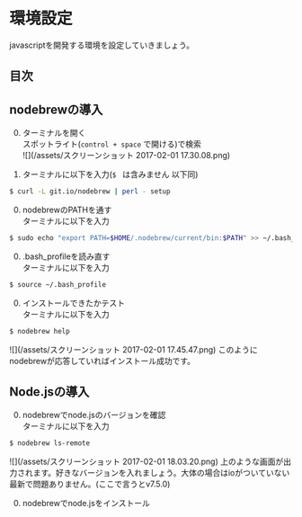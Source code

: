 # 環境設定
javascriptを開発する環境を設定していきましょう。

## 目次
<!-- toc -->

## nodebrewの導入
0. ターミナルを開く  
スポットライト(`control + space` で開ける)で検索<br />
![](/assets/スクリーンショット 2017-02-01 17.30.08.png)

0. ターミナルに以下を入力(`$ ` は含みません 以下同)<br />
```bash
$ curl -L git.io/nodebrew | perl - setup
```

0. nodebrewのPATHを通す<br />
ターミナルに以下を入力
```bash
$ sudo echo "export PATH=$HOME/.nodebrew/current/bin:$PATH" >> ~/.bash_profile
```

0. .bash_profileを読み直す<br />
ターミナルに以下を入力
```bash
$ source ~/.bash_profile
```

0. インストールできたかテスト<br />
ターミナルに以下を入力
```bash
$ nodebrew help
```
![](/assets/スクリーンショット 2017-02-01 17.45.47.png)
このようにnodebrewが応答していればインストール成功です。

## Node.jsの導入
0. nodebrewでnode.jsのバージョンを確認<br />
ターミナルに以下を入力
```bash
$ nodebrew ls-remote
```
![](/assets/スクリーンショット 2017-02-01 18.03.20.png)
上のような画面が出力されます。好きなバージョンを入れましょう。大体の場合はioがついていない最新で問題ありません。(ここで言うとv7.5.0)

0. nodebrewでnode.jsをインストール<br />
